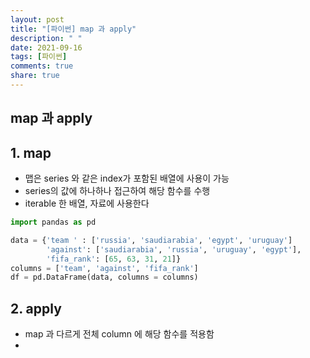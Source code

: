 ```yaml
---
layout: post
title: "[파이썬] map 과 apply"
description: " "
date: 2021-09-16
tags: [파이썬]
comments: true
share: true
---
```


## map 과 apply

## 1. map

- 맵은 series 와 같은 index가 포함된 배열에 사용이 가능
- series의 값에 하나하나 접근하여 해당 함수를 수행
- iterable 한 배열, 자료에 사용한다

```python
import pandas as pd

data = {'team ' : ['russia', 'saudiarabia', 'egypt', 'uruguay']
        'against': ['saudiarabia', 'russia', 'uruguay', 'egypt'],
        'fifa_rank': [65, 63, 31, 21]}
columns = ['team', 'against', 'fifa_rank']
df = pd.DataFrame(data, columns = columns)

```

## 2. apply

- map 과 다르게 전체 column 에 해당 함수를 적용함
- 